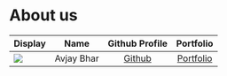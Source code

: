 # About us

Display |    Name    |           Github Profile           | Portfolio 
--------|:----------:|:----------------------------------:|:---------:
![](https://via.placeholder.com/100.png?text=Photo) | Avjay Bhar | [Github](https://github.com/Yvorm) | [Portfolio](docs/team/johndoe.md)
